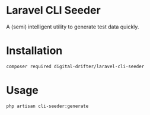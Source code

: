 # Laravel CLI Seeder

A (semi) intelligent utility to generate test data quickly.

# Installation

```bash
composer required digital-drifter/laravel-cli-seeder
```

# Usage

```bash
php artisan cli-seeder:generate
```

